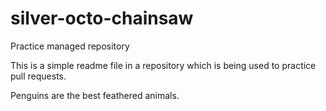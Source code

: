 # silver-octo-chainsaw
Practice managed repository

This is a simple readme file in a repository which is being used to practice pull requests.

Penguins are the best feathered animals.
